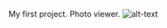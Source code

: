 My first project. Photo viewer. 
![alt-text](https://github.com/MatveyGarbuzov/Swift/blob/main/Project1/Example.gif)
